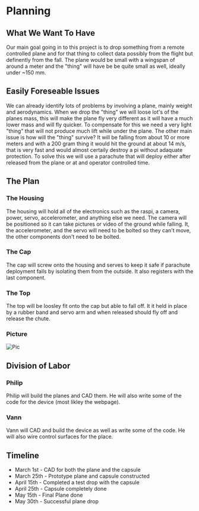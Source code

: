 # Planning

## What We Want To Have
  Our main goal going in to this project is to drop something from a remote controlled plane and for that thing to collect data possibly from the flight but definently from the fall. The plane would be small with a wingspan of around a meter and the "thing" will have be be quite small as well, ideally under ~150 mm. 

## Easily Foreseable Issues
  We can already identify lots of problems by involving a plane, mainly weight and aerodynamics. When we drop the "thing" we will loose lot's of the planes mass, this will make the plane fly very different as it will have a much lower mass and will fly quicker. To compensate for this we need a very light "thing" that will not produce much lift while under the plane. 
  The other main issue is how will the "thing" survive? It will be falling from about 10 or more meters and with a 200 gram thing it would hit the ground at about 14 m/s, that is very fast and would almost certaily destroy a pi without adaquate protection. To solve this we will use a parachute that will deploy either after released from the plane or at and operator controlled time. 

## The Plan
### The Housing
The housing will hold all of the electronics such as the raspi, a camera, power, servo, accelerometer, and anything else we need. The camera will be positioned so it can take pictures or video of the ground while falling. It, the accelerometer, and the servo will need to be bolted so they can't move, the other components don't need to be bolted. 
### The Cap
The cap will screw onto the housing and serves to keep it safe if parachute deployment fails by isolating them from the outside. It also registers with the last component. 
### The Top
The top will be loosley fit onto the cap but able to fall off. It it held in place by a rubber band and servo arm and when released should fly off and release the chute. 
### Picture
![Pic](https://github.com/vwellmo57/Plane-Emitted-Data-Obtainer/blob/main/Planning/Media/whiteboardPlane.jpg)

## Division of Labor
### Philip
Philip will build the planes and CAD them. He will also write some of the code for the device (most likley the webpage).
### Vann
Vann will CAD and build the device as well as write some of the code. He will also wire control surfaces for the place. 


## Timeline
* March 1st - CAD for both the plane and the capsule
* March 25th - Prototype plane and capsule constructed
* April 15th - Completed a test drop with the capsule
* April 25th - Capsule completely done
* May 15th - Final Plane done
* May 30th - Successful plane drop
